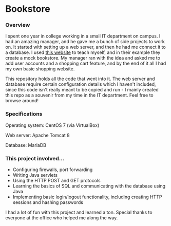 # Bookstore

### Overview
I spent one year in college working in a small IT department on campus.  I had an amazing manager, and he gave me a bunch of side projects to work on.  It started with setting up a web server, and then he had me connect it to a database.  I used [this website]("https://www.ntu.edu.sg/home/ehchua/programming/howto/Tomcat_HowTo.html") to teach myself, and in their example they create a mock bookstore.  My manager ran with the idea and asked me to add user accounts and a shopping cart feature, and by the end of it all I had my own basic shopping website.

This repository holds all the code that went into it.  The web server and database require certain configuration details which I haven't included, since this code isn't really meant to be copied and run - I mainly created this repo as a souvenir from my time in the IT department.  Feel free to browse around!

### Specifications
Operating system: CentOS 7 (via VirtualBox)

Web server: Apache Tomcat 8

Database: MariaDB

### This project involved...
* Configuring firewalls, port forwarding
* Writing Java servlets
* Using the HTTP POST and GET protocols
* Learning the basics of SQL and communicating with the database using Java
* Implementing basic login/logout functionality, including creating HTTP sessions and hashing passwords

I had a lot of fun with this project and learned a ton.  Special thanks to everyone at the office who helped me along the way.
